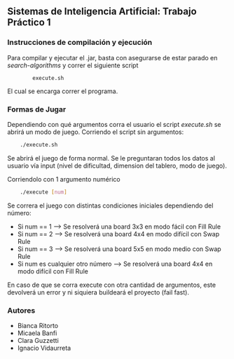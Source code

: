 ## Sistemas de Inteligencia Artificial: Trabajo Práctico 1

### Instrucciones de compilación y ejecución

Para compilar y ejecutar el .jar, basta con asegurarse de estar parado en _search-algorithms_ y correr el siguiente script

```
        execute.sh
```
El cual se encarga  correr el programa.

### Formas de Jugar
Dependiendo con qué argumentos corra el usuario el script *execute.sh* se abrirá un modo de juego. Corriendo el script sin argumentos:
```bash
    ./execute.sh
```
Se abrirá el juego de forma normal. Se le preguntaran todos los datos al usuario vía input (nivel de dificultad, dimension del tablero, modo de juego).

Corriendolo con 1 argumento numérico

```bash
    ./execute [num]
```
Se correra el juego con distintas condiciones iniciales dependiendo del número:

- Si num == 1 --> Se resolverá una board 3x3 en modo fácil con Fill Rule
- Si num == 2 --> Se resolverá una board 4x4 en modo difícil con Swap Rule
- Si num == 3 --> Se resolverá una board 5x5 en modo medio con Swap Rule
- Si num es cualquier otro número --> Se resolverá una board 4x4 en modo difícil con Fill Rule

En caso de que se corra execute con otra cantidad de argumentos, este devolverá un error y ni siquiera buildeará el proyecto (fail fast).




### Autores

- Bianca Ritorto
- Micaela Banfi
- Clara Guzzetti
- Ignacio Vidaurreta
